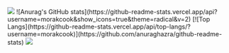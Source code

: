 <img src="https://capsule-render.vercel.app/api?type=waving&color=BDBDC8&height=150&section=header" />
![Anurag's GitHub stats](https://github-readme-stats.vercel.app/api?username=morakcook&show_icons=true&theme=radical&v=2)
[![Top Langs](https://github-readme-stats.vercel.app/api/top-langs/?username=morakcook)](https://github.com/anuraghazra/github-readme-stats)
<img src="https://capsule-render.vercel.app/api?type=waving&color=BDBDC8&height=150&section=footer" />

